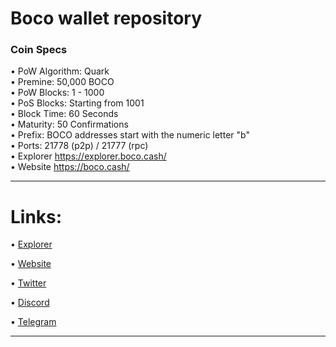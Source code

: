 Boco wallet repository
=====================================

### Coin Specs
 
• PoW Algorithm: Quark   
• Premine: 50,000 BOCO   
• PoW Blocks: 1 - 1000   
• PoS Blocks: Starting from 1001   
• Block Time: 60 Seconds    
• Maturity: 50 Confirmations   
• Prefix: BOCO addresses start with the numeric letter "b"   
• Ports: 21778 (p2p) / 21777 (rpc)   
• Explorer https://explorer.boco.cash/   
• Website https://boco.cash/

---

Links:
==================

• [Explorer](https://explorer.boco.cash/)

• [Website](https://boco.cash/)

• [Twitter](https://twitter.com/boco_cash)

• [Discord](https://discord.gg/cxTPqKhe94)

• [Telegram](https://t.me/boco_cash_grup)

---
